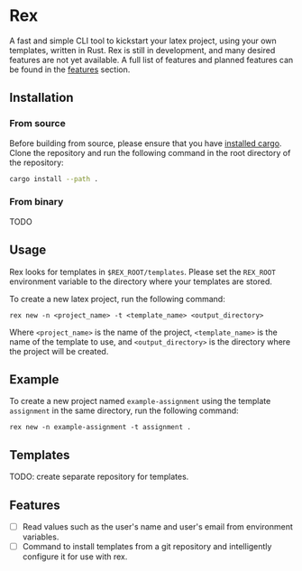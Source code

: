 # Rex

A fast and simple CLI tool to kickstart your latex project, using your own
templates, written in Rust. Rex is still in development, and many desired
features are not yet available. A full list of features and planned features
can be found in the [features](#features) section.

## Installation

### From source

Before building from source, please ensure that you have [installed cargo](https://doc.rust-lang.org/cargo/getting-started/installation.html).
Clone the repository and run the following command in the root directory of the
repository:

```bash
cargo install --path .
```

### From binary

TODO

## Usage

Rex looks for templates in `$REX_ROOT/templates`. Please set the `REX_ROOT`
environment variable to the directory where your templates are stored.

To create a new latex project, run the following command:

```
rex new -n <project_name> -t <template_name> <output_directory>
```

Where `<project_name>` is the name of the project, `<template_name>` is the name
of the template to use, and `<output_directory>` is the directory where the
project will be created.

## Example

To create a new project named `example-assignment` using the template
`assignment` in the same directory, run the following command:

```
rex new -n example-assignment -t assignment .
```

## Templates

TODO: create separate repository for templates.

## Features

- [ ] Read values such as the user's name and user's email from environment
      variables.
- [ ] Command to install templates from a git repository and intelligently
      configure it for use with rex.
